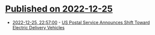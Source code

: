 # [Published on 2022-12-25](index.md)

* [2022-12-25, 22:57:00](https://soylentnews.org/article.pl?sid=22/12/24/1333233&from=rss) - [US Postal Service Announces Shift Toward Electric Delivery Vehicles](https://soylentnews.org/article.pl?sid=22/12/24/1333233&from=rss)
